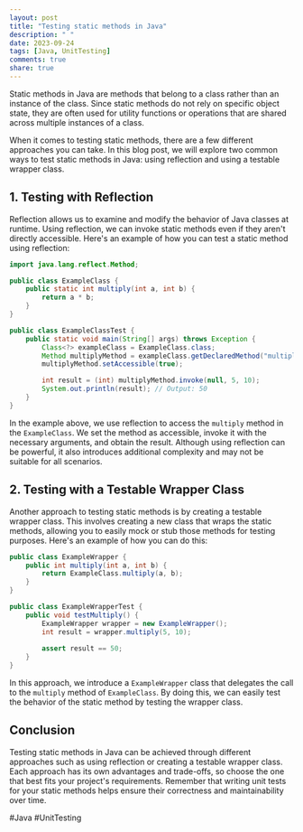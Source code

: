 ```yaml
---
layout: post
title: "Testing static methods in Java"
description: " "
date: 2023-09-24
tags: [Java, UnitTesting]
comments: true
share: true
---
```


Static methods in Java are methods that belong to a class rather than an instance of the class. Since static methods do not rely on specific object state, they are often used for utility functions or operations that are shared across multiple instances of a class. 

When it comes to testing static methods, there are a few different approaches you can take. In this blog post, we will explore two common ways to test static methods in Java: using reflection and using a testable wrapper class.

## 1. Testing with Reflection

Reflection allows us to examine and modify the behavior of Java classes at runtime. Using reflection, we can invoke static methods even if they aren't directly accessible. Here's an example of how you can test a static method using reflection:

```java
import java.lang.reflect.Method;

public class ExampleClass {
    public static int multiply(int a, int b) {
        return a * b;
    }
}

public class ExampleClassTest {
    public static void main(String[] args) throws Exception {
        Class<?> exampleClass = ExampleClass.class;
        Method multiplyMethod = exampleClass.getDeclaredMethod("multiply", int.class, int.class);
        multiplyMethod.setAccessible(true);

        int result = (int) multiplyMethod.invoke(null, 5, 10);
        System.out.println(result); // Output: 50
    }
}
```

In the example above, we use reflection to access the `multiply` method in the `ExampleClass`. We set the method as accessible, invoke it with the necessary arguments, and obtain the result. Although using reflection can be powerful, it also introduces additional complexity and may not be suitable for all scenarios.

## 2. Testing with a Testable Wrapper Class

Another approach to testing static methods is by creating a testable wrapper class. This involves creating a new class that wraps the static methods, allowing you to easily mock or stub those methods for testing purposes. Here's an example of how you can do this:

```java
public class ExampleWrapper {
    public int multiply(int a, int b) {
        return ExampleClass.multiply(a, b);
    }
}

public class ExampleWrapperTest {
    public void testMultiply() {
        ExampleWrapper wrapper = new ExampleWrapper();
        int result = wrapper.multiply(5, 10);
        
        assert result == 50;
    }
}
```

In this approach, we introduce a `ExampleWrapper` class that delegates the call to the `multiply` method of `ExampleClass`. By doing this, we can easily test the behavior of the static method by testing the wrapper class.

## Conclusion

Testing static methods in Java can be achieved through different approaches such as using reflection or creating a testable wrapper class. Each approach has its own advantages and trade-offs, so choose the one that best fits your project's requirements. Remember that writing unit tests for your static methods helps ensure their correctness and maintainability over time.

#Java #UnitTesting